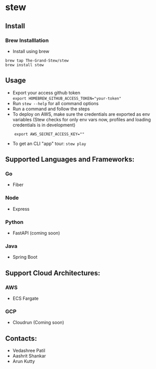 # stew
## Install

### Brew Installlation

- Install using brew
``` 
brew tap The-Grand-Stew/stew
brew install stew
```

## Usage
- Export your access github token  
`export HOMEBREW_GITHUB_ACCESS_TOKEN="your-token"`
- Run `stew --help` for all command options
- Run a command and follow the steps
- To deploy on AWS, make sure the credentials are exported as env variables (Stew checks for only env vars now, profiles and loading credentials is in development)
```export AWS_ACCESS_KEY_ID=""
    export AWS_SECRET_ACCESS_KEY=""
```
- To get an CLI "app" tour:
`stew play`

## Supported Languages and Frameworks:
### Go
- Fiber
### Node
- Express
### Python
- FastAPI (coming soon)
### Java
- Spring Boot

## Support Cloud Architectures:
### AWS
- ECS Fargate
### GCP
- Cloudrun (Coming soon)

## Contacts:
- Vedashree Patil   
- Aashrit Shankar   
- Arun Kutty        

